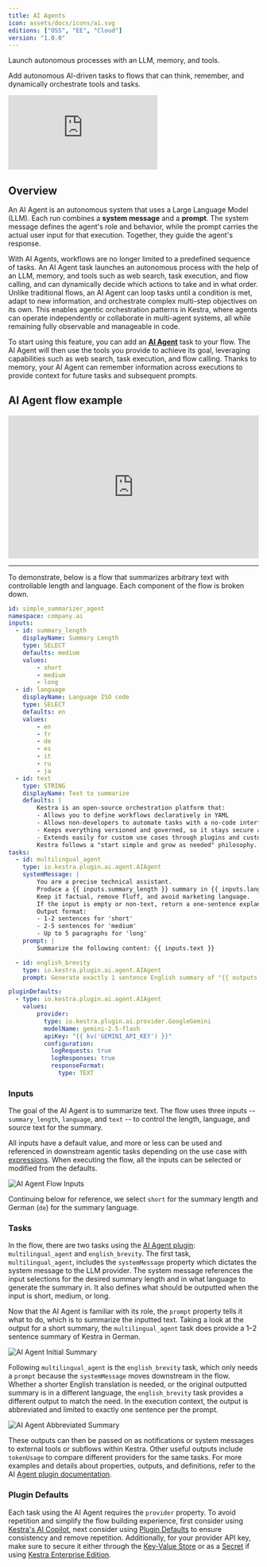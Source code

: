 ```yaml
---
title: AI Agents
icon: assets/docs/icons/ai.svg
editions: ["OSS", "EE", "Cloud"]
version: "1.0.0"
---
```


Launch autonomous processes with an LLM, memory, and tools.

Add autonomous AI-driven tasks to flows that can think, remember, and dynamically orchestrate tools and tasks.

<div class="video-container">
  <iframe src="https://www.youtube.com/embed/osrS9mi5-eg?si=Tc8kMRP6NhqLQ4_u" title="YouTube video player" frameborder="0" allow="accelerometer; autoplay; clipboard-write; encrypted-media; gyroscope; picture-in-picture; web-share" referrerpolicy="strict-origin-when-cross-origin" allowfullscreen></iframe>
</div>

## Overview

An AI Agent is an autonomous system that uses a Large Language Model (LLM). Each run combines a **system message** and a **prompt**. The system message defines the agent's role and behavior, while the prompt carries the actual user input for that execution. Together, they guide the agent's response.

With AI Agents, workflows are no longer limited to a predefined sequence of tasks. An AI Agent task launches an autonomous process with the help of an LLM, memory, and tools such as web search, task execution, and flow calling, and can dynamically decide which actions to take and in what order. Unlike traditional flows, an AI Agent can loop tasks until a condition is met, adapt to new information, and orchestrate complex multi-step objectives on its own. This enables agentic orchestration patterns in Kestra, where agents can operate independently or collaborate in multi-agent systems, all while remaining fully observable and manageable in code.

To start using this feature, you can add an [**AI Agent**](/plugins/plugin-ai/agent) task to your flow. The AI Agent will then use the tools you provide to achieve its goal, leveraging capabilities such as web search, task execution, and flow calling. Thanks to memory, your AI Agent can remember information across executions to provide context for future tasks and subsequent prompts.

## AI Agent flow example

<div style="position: relative; padding-bottom: calc(48.95833333333333% + 41px); height: 0; width: 100%;"><iframe src="https://demo.arcade.software/KL8TVCdgVc4nS5OTS6VS?embed&embed_mobile=tab&embed_desktop=inline&show_copy_link=true" title="AI Agent 3 | Kestra" frameborder="0" loading="lazy" webkitallowfullscreen mozallowfullscreen allowfullscreen allow="clipboard-write" style="position: absolute; top: 0; left: 0; width: 100%; height: 100%; color-scheme: light;" ></iframe></div>

---

To demonstrate, below is a flow that summarizes arbitrary text with controllable length and language. Each component of the flow is broken down.

```yaml
id: simple_summarizer_agent
namespace: company.ai
inputs:
  - id: summary_length
    displayName: Summary Length
    type: SELECT
    defaults: medium
    values:
        - short
        - medium
        - long
  - id: language
    displayName: Language ISO code
    type: SELECT
    defaults: en
    values:
        - en
        - fr
        - de
        - es
        - it
        - ru
        - ja
  - id: text
    type: STRING
    displayName: Text to summarize
    defaults: |
        Kestra is an open-source orchestration platform that:
        - Allows you to define workflows declaratively in YAML
        - Allows non-developers to automate tasks with a no-code interface
        - Keeps everything versioned and governed, so it stays secure and auditable
        - Extends easily for custom use cases through plugins and custom scripts.
        Kestra follows a "start simple and grow as needed" philosophy. You can schedule a basic workflow in a few minutes, then later add Python scripts, Docker containers, or complicated branching logic if the situation calls for it.
tasks:
  - id: multilingual_agent
    type: io.kestra.plugin.ai.agent.AIAgent
    systemMessage: |
        You are a precise technical assistant.
        Produce a {{ inputs.summary_length }} summary in {{ inputs.language }}.
        Keep it factual, remove fluff, and avoid marketing language.
        If the input is empty or non-text, return a one-sentence explanation.
        Output format:
        - 1-2 sentences for 'short'
        - 2-5 sentences for 'medium'
        - Up to 5 paragraphs for 'long'
    prompt: |
        Summarize the following content: {{ inputs.text }}

  - id: english_brevity
    type: io.kestra.plugin.ai.agent.AIAgent
    prompt: Generate exactly 1 sentence English summary of "{{ outputs.multilingual_agent.textOutput }}"

pluginDefaults:
  - type: io.kestra.plugin.ai.agent.AIAgent
    values:
        provider:
          type: io.kestra.plugin.ai.provider.GoogleGemini
          modelName: gemini-2.5-flash
          apiKey: "{{ kv('GEMINI_API_KEY') }}"
          configuration:
            logRequests: true
            logResponses: true
            responseFormat:
              type: TEXT
```

### Inputs

The goal of the AI Agent is to summarize text. The flow uses three inputs -- `summary_length`, `language`, and `text` -- to control the length, language, and source text for the summary.

All inputs have a default value, and more or less can be used and referenced in downstream agentic tasks depending on the use case with [expressions](../expressions/index.md). When executing the flow, all the inputs can be selected or modified from the defaults.

![AI Agent Flow Inputs](assets/docs/ai-tools/ai-agent-inputs.png)

Continuing below for reference, we select `short` for the summary length and German (`de`) for the summary language.

### Tasks

In the flow, there are two tasks using the [AI Agent plugin](/plugins/plugin-ai/agent): `multilingual_agent` and `english_brevity`. The first task, `multilingual_agent`, includes the `systemMessage` property which dictates the system message to the LLM provider. The system message references the input selections for the desired summary length and in what language to generate the summary in. It also defines what should be outputted when the input is short, medium, or long.

Now that the AI Agent is familiar with its role, the `prompt` property tells it what to do, which is to summarize the inputted text. Taking a look at the output for a short summary, the `multilingual_agent` task does provide a 1–2 sentence summary of Kestra in German.

![AI Agent Initial Summary](assets/docs/ai-tools/ai-agent-summary.png)

Following `multilingual_agent` is the `english_brevity` task, which only needs a `prompt` because the `systemMessage` moves downstream in the flow. Whether a shorter English translation is needed, or the original outputted summary is in a different language, the `english_brevity` task provides a different output to match the need. In the execution context, the output is abbreviated and limited to exactly one sentence per the prompt.

![AI Agent Abbreviated Summary](assets/docs/ai-tools/ai-agent-brevity.png)

These outputs can then be passed on as notifications or system messages to external tools or subflows within Kestra. Other useful outputs include `tokenUsage` to compare different providers for the same tasks. For more examples and details about properties, outputs, and definitions, refer to the AI [Agent plugin documentation](/plugins/plugin-ai/agent).

### Plugin Defaults

Each task using the AI Agent requires the `provider` property. To avoid repetition and simplify the flow building experience, first consider using [Kestra's AI Copilot](ai-copilot.md), next consider using [Plugin Defaults](../04.workflow-components/09.plugin-defaults.md) to ensure consistency and remove repetition. Additionally, for your provider API key, make sure to secure it either through the [Key-Value Store](../05.concepts/05.kv-store.md) or as a [Secret](../05.concepts/04.secret.md) if using [Kestra Enterprise Edition](../06.enterprise/01.overview/01.enterprise-edition.md).
